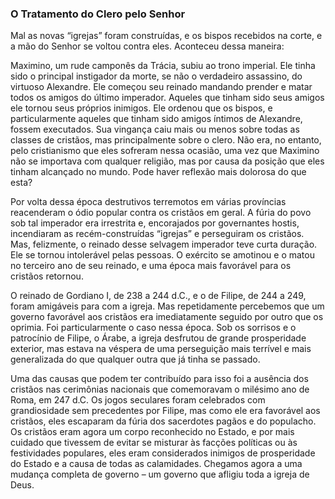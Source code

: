 ### O Tratamento do Clero pelo Senhor 

Mal as novas “igrejas” foram construídas, e os bispos recebidos na corte, e a mão do Senhor se voltou contra eles. Aconteceu dessa maneira:

Maximino, um rude camponês da Trácia, subiu ao trono imperial. Ele tinha sido o principal instigador da morte, se não o verdadeiro assassino, do virtuoso Alexandre. Ele começou seu reinado mandando prender e matar todos os amigos do último imperador. Aqueles que tinham sido seus amigos ele tornou seus próprios inimigos. Ele ordenou que os bispos, e particularmente aqueles que tinham sido amigos íntimos de Alexandre, fossem executados. Sua vingança caiu mais ou menos sobre todas as classes de cristãos, mas principalmente sobre o clero. Não era, no entanto, pelo cristianismo que eles sofreram nessa ocasião, uma vez que Maximino não se importava com qualquer religião, mas por causa da posição que eles tinham alcançado no mundo. Pode haver reflexão mais dolorosa do que esta?

Por volta dessa época destrutivos terremotos em várias províncias reacenderam o ódio popular contra os cristãos em geral. A fúria do povo sob tal imperador era irrestrita e, encorajados por governantes hostis, incendiaram as recém-construídas “igrejas” e perseguiram os cristãos. Mas, felizmente, o reinado desse selvagem imperador teve curta duração. Ele se tornou intolerável pelas pessoas. O exército se amotinou e o matou no terceiro ano de seu reinado, e uma época mais favorável para os cristãos retornou.

O reinado de Gordiano I, de 238 a 244 d.C., e o de Filipe, de 244 a 249, foram amigáveis para com a igreja. Mas repetidamente percebemos que um governo favorável aos cristãos era imediatamente seguido por outro que os oprimia. Foi particularmente o caso nessa época. Sob os sorrisos e o patrocínio de Filipe, o Árabe, a igreja desfrutou de grande prosperidade exterior, mas estava na véspera de uma perseguição mais terrível e mais generalizada do que qualquer outra que já tinha se passado.

Uma das causas que podem ter contribuído para isso foi a ausência dos cristãos nas cerimônias nacionais que comemoravam o milésimo ano de Roma, em 247 d.C. Os jogos seculares foram celebrados com grandiosidade sem precedentes por Filipe, mas como ele era favorável aos cristãos, eles escaparam da fúria dos sacerdotes pagãos e do populacho. Os cristãos eram agora um corpo reconhecido no Estado, e por mais cuidado que tivessem de evitar se misturar às facções políticas ou às festividades populares, eles eram considerados inimigos de prosperidade do Estado e a causa de todas as calamidades. Chegamos agora a uma mudança completa de governo – um governo que afligiu toda a igreja de Deus.